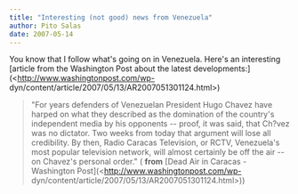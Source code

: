 ```yaml
---
title: "Interesting (not good) news from Venezuela"
author: Pito Salas
date: 2007-05-14
---
```




You know that I follow what's going on in Venezuela. Here's an interesting
[article from the Washington Post about the latest
developments:](<http://www.washingtonpost.com/wp-
dyn/content/article/2007/05/13/AR2007051301124.html>)

> "For years defenders of Venezuelan President Hugo Chavez have harped on what
> they described as the domination of the country's independent media by his
> opponents -- proof, it was said, that Ch?vez was no dictator. Two weeks from
> today that argument will lose all credibility. By then, Radio Caracas
> Television, or RCTV, Venezuela's most popular television network, will
> almost certainly be off the air -- on Chavez's personal order." ( **from**
> [Dead Air in Caracas - Washington Post](<http://www.washingtonpost.com/wp-
> dyn/content/article/2007/05/13/AR2007051301124.html>))


